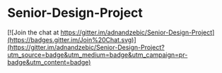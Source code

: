 # Senior-Design-Project

[![Join the chat at https://gitter.im/adnandzebic/Senior-Design-Project](https://badges.gitter.im/Join%20Chat.svg)](https://gitter.im/adnandzebic/Senior-Design-Project?utm_source=badge&utm_medium=badge&utm_campaign=pr-badge&utm_content=badge)
